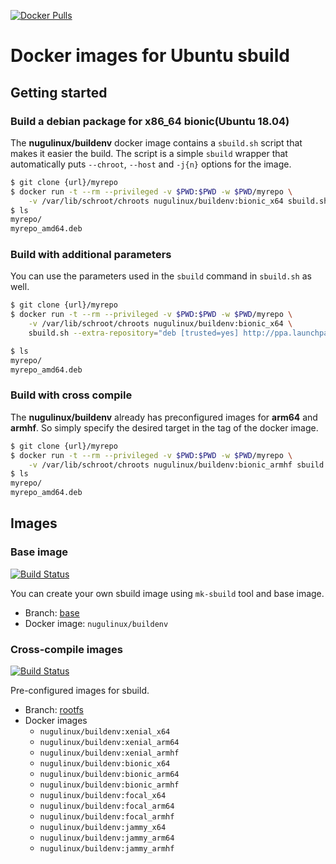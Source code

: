 [![Docker Pulls](https://img.shields.io/docker/pulls/nugulinux/buildenv.svg)](https://hub.docker.com/r/nugulinux/buildenv/)

# Docker images for Ubuntu sbuild

## Getting started

### Build a debian package for x86_64 bionic(Ubuntu 18.04)

The **nugulinux/buildenv** docker image contains a `sbuild.sh` script that makes it easier the build. The script is a simple `sbuild` wrapper that automatically puts `--chroot`, `--host` and `-j{n}` options for the image.

```sh
$ git clone {url}/myrepo
$ docker run -t --rm --privileged -v $PWD:$PWD -w $PWD/myrepo \
    -v /var/lib/schroot/chroots nugulinux/buildenv:bionic_x64 sbuild.sh
$ ls
myrepo/
myrepo_amd64.deb
```

### Build with additional parameters

You can use the parameters used in the `sbuild` command in `sbuild.sh` as well.

```sh
$ git clone {url}/myrepo
$ docker run -t --rm --privileged -v $PWD:$PWD -w $PWD/myrepo \
    -v /var/lib/schroot/chroots nugulinux/buildenv:bionic_x64 \
    sbuild.sh --extra-repository="deb [trusted=yes] http://ppa.launchpad.net/nugulinux/sdk/ubuntu bionic main"

$ ls
myrepo/
myrepo_amd64.deb
```

### Build with cross compile

The **nugulinux/buildenv** already has preconfigured images for **arm64** and **armhf**. So simply specify the desired target in the tag of the docker image.

```sh
$ git clone {url}/myrepo
$ docker run -t --rm --privileged -v $PWD:$PWD -w $PWD/myrepo \
    -v /var/lib/schroot/chroots nugulinux/buildenv:bionic_armhf sbuild.sh
$ ls
myrepo/
myrepo_amd64.deb
```

## Images

### Base image

[![Build Status](https://github.com/nugulinux/docker-buildenv/workflows/Docker%20publish%20-%20base/badge.svg)](https://github.com/nugulinux/docker-buildenv/actions?query=workflow%3A%22Docker+publish+-+base%22)

You can create your own sbuild image using `mk-sbuild` tool and base image.

- Branch: [base](https://github.com/nugulinux/docker-buildenv/tree/base)
- Docker image: `nugulinux/buildenv`

### Cross-compile images

[![Build Status](https://github.com/nugulinux/docker-buildenv/workflows/Docker%20publish%20-%20rootfs/badge.svg)](https://github.com/nugulinux/docker-buildenv/actions?query=workflow%3A%22Docker+publish+-+rootfs%22)

Pre-configured images for sbuild.

- Branch: [rootfs](https://github.com/nugulinux/docker-buildenv/tree/rootfs)
- Docker images
  - `nugulinux/buildenv:xenial_x64`
  - `nugulinux/buildenv:xenial_arm64`
  - `nugulinux/buildenv:xenial_armhf`
  - `nugulinux/buildenv:bionic_x64`
  - `nugulinux/buildenv:bionic_arm64`
  - `nugulinux/buildenv:bionic_armhf`
  - `nugulinux/buildenv:focal_x64`
  - `nugulinux/buildenv:focal_arm64`
  - `nugulinux/buildenv:focal_armhf`
  - `nugulinux/buildenv:jammy_x64`
  - `nugulinux/buildenv:jammy_arm64`
  - `nugulinux/buildenv:jammy_armhf`
